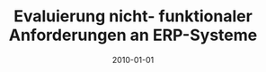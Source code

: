 ---
abstract: ''
authors:
- Michael Gall
- Thomas Grechenig
- Christian Sterba
date: '2010-01-01'
featured: false
links:
- name: Publik
  url: https://publik.tuwien.ac.at/showentry.php?ID=195633&lang=1
publication_types:
- '2'
publishDate: '2010-01-01'
title: Evaluierung nicht- funktionaler Anforderungen an ERP-Systeme
url_pdf: ''
---